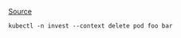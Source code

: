 [Source](https://kubernetes.io/ru/docs/reference/kubectl/cheatsheet/)

```
kubectl -n invest --context delete pod foo bar
```